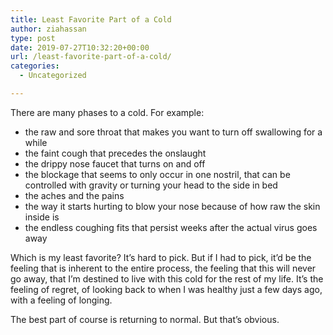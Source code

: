 ```yaml
---
title: Least Favorite Part of a Cold
author: ziahassan
type: post
date: 2019-07-27T10:32:20+00:00
url: /least-favorite-part-of-a-cold/
categories:
  - Uncategorized

---
```

There are many phases to a cold. For example:

  * the raw and sore throat that makes you want to turn off swallowing for a while
  * the faint cough that precedes the onslaught 
  * the drippy nose faucet that turns on and off
  * the blockage that seems to only occur in one nostril, that can be controlled with gravity or turning your head to the side in bed
  * the aches and the pains
  * the way it starts hurting to blow your nose because of how raw the skin inside is
  * the endless coughing fits that persist weeks after the actual virus goes away

Which is my least favorite? It&#8217;s hard to pick. But if I had to pick, it&#8217;d be the feeling that is inherent to the entire process, the feeling that this will never go away, that I&#8217;m destined to live with this cold for the rest of my life. It&#8217;s the feeling of regret, of looking back to when I was healthy just a few days ago, with a feeling of longing. 

The best part of course is returning to normal. But that&#8217;s obvious.